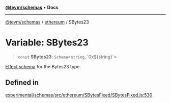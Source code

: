 [**@tevm/schemas**](../../README.md) • **Docs**

***

[@tevm/schemas](../../modules.md) / [ethereum](../README.md) / SBytes23

# Variable: SBytes23

> `const` **SBytes23**: `Schema`\<`string`, \`0x$\{string\}\`\>

[Effect schema](https://github.com/Effect-TS/schema) for the Bytes23 type.

## Defined in

[experimental/schemas/src/ethereum/SBytesFixed/SBytesFixed.js:530](https://github.com/evmts/tevm-monorepo/blob/main/experimental/schemas/src/ethereum/SBytesFixed/SBytesFixed.js#L530)
